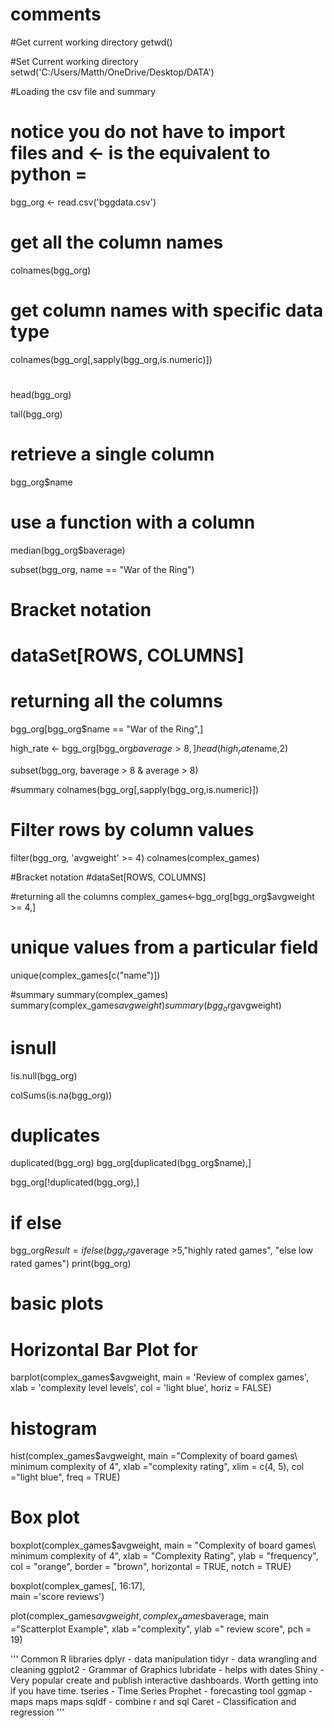 
# comments


#Get current working directory
getwd()

#Set Current working directory
setwd('C:/Users/Matth/OneDrive/Desktop/DATA')


#Loading the csv file and summary
# notice you do not have to import files and <- is the equivalent to python = 
bgg_org <- read.csv('bggdata.csv')

# get all the column names
colnames(bgg_org)


# get column names with specific data type
colnames(bgg_org[,sapply(bgg_org,is.numeric)])

# 
head(bgg_org)

tail(bgg_org)


# retrieve a single column
bgg_org$name


# use a function with a column
median(bgg_org$baverage)


subset(bgg_org, name == "War of the Ring")

# Bracket notation
# dataSet[ROWS, COLUMNS]

# returning all the columns
bgg_org[bgg_org$name == "War of the Ring",]


high_rate <- bgg_org[bgg_org$baverage >8,]
head(high_rate$name,2)


subset(bgg_org, baverage > 8 & average > 8)


#summary
colnames(bgg_org[,sapply(bgg_org,is.numeric)])

# Filter rows by column values
filter(bgg_org, 'avgweight' >= 4)
colnames(complex_games)


#Bracket notation
#dataSet[ROWS, COLUMNS]

#returning all the columns
complex_games<-bgg_org[bgg_org$avgweight >= 4,]

# unique values from a particular field
unique(complex_games[c("name")])

#summary
summary(complex_games)
summary(complex_games$avgweight)
summary(bgg_org$avgweight)



# isnull
!is.null(bgg_org)

colSums(is.na(bgg_org))


# duplicates
duplicated(bgg_org)
bgg_org[duplicated(bgg_org$name),]

bgg_org[!duplicated(bgg_org),]

# 
# if else
bgg_org$Result = ifelse(bgg_org$average >5,"highly rated games", "else low rated games") 
  print(bgg_org)

# basic plots

# Horizontal Bar Plot for  

barplot(complex_games$avgweight, 
        main = 'Review of complex games', 
        xlab = 'complexity level levels', col = 'light blue', horiz = FALSE) 


# histogram

hist(complex_games$avgweight, main ="Complexity of board games\ 
     minimum complexity of 4", 
     xlab ="complexity rating", 
     xlim = c(4, 5), col ="light blue", 
     freq = TRUE) 



# Box plot 

boxplot(complex_games$avgweight, main = "Complexity of board games\ 
     minimum complexity of 4", 
        xlab = "Complexity Rating", ylab = "frequency", 
        col = "orange", border = "brown", 
        horizontal = TRUE, notch = TRUE) 




boxplot(complex_games[, 16:17],  
        main ='score reviews') 


plot(complex_games$avgweight, complex_games$baverage, 
     main ="Scatterplot Example", 
     xlab ="complexity", 
     ylab =" review score", pch = 19) 

'''
Common R libraries
dplyr - data manipulation
tidyr - data wrangling and cleaning
ggplot2 - Grammar of Graphics
lubridate - helps with dates
Shiny - Very popular create and publish interactive dashboards. Worth getting into if you have time. 
tseries - Time Series
Prophet - forecasting tool
ggmap - maps maps maps
sqldf - combine r and sql
Caret - Classification and regression
'''
